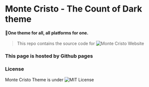 # Monte Cristo - The Count of Dark theme

#### 🎩One theme for all, all platforms for one.

> This repo contains the source code for ![Monte Cristo Website](https://johndoe0153.github.io/Dantes-website/)

### This page is hosted by Github pages

### License

Monte Cristo Theme is under ![MIT License](https://github.com/Johndoe0153/Dantes-website/blob/master/LICENSE)